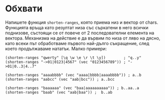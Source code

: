 # Обхвати

Напишете функция `shorten-ranges`, която приема низ и вектор от chars. Функцията
връща като резултат низa със съркатени в него всички поднизове, състоящи се от
повече от 2 последователни елемента на вектора. Механизма на действие е да
вървим по низа от ляво на дясно, като всеки път обработваме първото най-дълго
съкращение, след което продължаваме нататък. Малко примери:

    (shorten-ranges "qwerty" [\q \w \e \r \t \y])        ; "q..y"
    (shorten-ranges "->01|0123|4567" (vec "0123456789")) ; "->01|0..3|4..7"

    (shorten-ranges "aaaabbbb" (vec "aaaa|bbbb|aaaabbbb")) ; a..b
    (shorten-ranges "aabcc" (vec "aab|bcc")) ; a..bcc

    (shorten-ranges "baaaaaa" (vec "baa|aaaaaaaaaa")) ; b..aa..a
    (shorten-ranges "baab" (vec "aab|baa")) ;  b..ab
